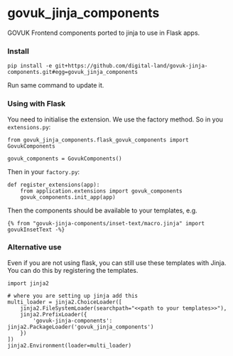 # govuk_jinja_components

GOVUK Frontend components ported to jinja to use in Flask apps.

### Install

    pip install -e git+https://github.com/digital-land/govuk-jinja-components.git#egg=govuk_jinja_components

Run same command to update it.

### Using with Flask

You need to initialise the extension. We use the factory method. So in you `extensions.py`:

    from govuk_jinja_components.flask_govuk_components import GovukComponents

    govuk_components = GovukComponents()

Then in your `factory.py`:

    def register_extensions(app):
        from application.extensions import govuk_components
        govuk_components.init_app(app)

Then the components should be available to your templates, e.g.

    {% from "govuk-jinja-components/inset-text/macro.jinja" import govukInsetText -%}

### Alternative use

Even if you are not using flask, you can still use these templates with Jinja. You can do this by registering the templates.

    import jinja2
    
    # where you are setting up jinja add this
    multi_loader = jinja2.ChoiceLoader([
        jinja2.FileSystemLoader(searchpath="<<path to your templates>>"),
        jinja2.PrefixLoader({
            'govuk-jinja-components': jinja2.PackageLoader('govuk_jinja_components')
        })
    ])
    jinja2.Environment(loader=multi_loader)

